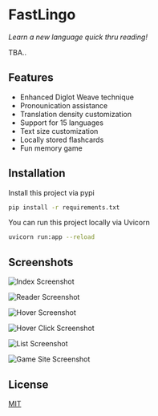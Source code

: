 # **FastLingo**
*Learn a new language quick thru reading!*

TBA..
## Features

- Enhanced Diglot Weave technique
- Pronounication assistance
- Translation density customization
- Support for 15 languages
- Text size customization
- Locally stored flashcards
- Fun memory game


## Installation

Install this project via pypi

```bash
pip install -r requirements.txt
```

You can run this project locally via Uvicorn

```bash
uvicorn run:app --reload 
```
## Screenshots
![Index Screenshot](https://cdn.jsdelivr.net/gh/Dheirya/FastLingo/static/demo/index.png)

![Reader Screenshot](https://cdn.jsdelivr.net/gh/Dheirya/FastLingo/static/demo/reader.png)

![Hover Screenshot](https://cdn.jsdelivr.net/gh/Dheirya/FastLingo/static/demo/hover.png)

![Hover Click Screenshot](https://cdn.jsdelivr.net/gh/Dheirya/FastLingo/static/demo/hoverClick.png)

![List Screenshot](https://cdn.jsdelivr.net/gh/Dheirya/FastLingo/static/demo/list.png)

![Game Site Screenshot](https://cdn.jsdelivr.net/gh/Dheirya/FastLingo/static/demo/game.png)


## License

[MIT](https://choosealicense.com/licenses/mit/)